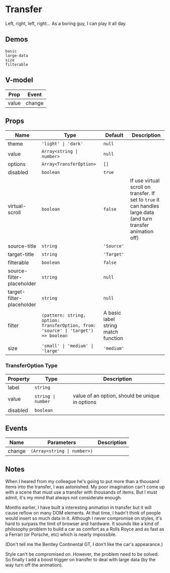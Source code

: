 # Transfer
<!--single-column-->
Left, right, left, right... As a boring guy, I can play it all day.
## Demos
```demo
basic
large-data
size
filterable
```
## V-model
|Prop|Event|
|-|-|
|value|change|

## Props
|Name|Type|Default|Description|
|-|-|-|-|
|theme|`'light' \| 'dark'`|`null`||
|value|`Array<string \| number>`|`null`||
|options|`Array<TransferOption>`|`[]`||
|disabled|`boolean`|`true`||
|virtual-scroll|`boolean`|`false`|If use virtual scroll on transfer. If set to `true` it can handles large data (and turn transfer animation off)|
|source-title|`string`|`'Source'`||
|target-title|`string`|`'Target'`||
|filterable|`boolean`|`false`||
|source-filter-placeholder|`string`|`null`||
|target-filter-placeholder|`string`|`null`||
|filter|`(pattern: string, option: TransferOption, from: 'source' \| 'target') => boolean`|A basic label string match function||
|size|`'small' \| 'medium' \| 'large'`|`'medium'`||


### TransferOption Type
|Property|Type|Description|
|-|-|-|
|label|`string`||
|value|`string \| number`|value of an option, should be unique in options|
|disabled|`boolean`||

## Events
|Name|Parameters|Description|
|-|-|-|
|change|`(Array<string \| number>)`||

## Notes
When I heared from my colleague he's going to put more than a thousand items into the transfer, I was astonished. My poor imagination can't come up with a scene that must use a transfer with thousands of items. But I must admit, it's my mind that always not considerate enough.

Months earlier, I have built a interesting animation in transfer but it will cause reflow on many DOM elements. At that time, I hadn't think of people would insert so much data in it. Although I never compromise on styles, it's hard to surpass the limit of browser and hardware. It sounds like a kind of philosophy problem to build a car as comfort as a Rolls Royce and as fast as a Ferrari (or Porsche, etc) which is nearly impossible.

(Don't tell me the Bentley Continental GT, I don't like the car's appearance.)

Style can't be compromised on. However, the problem need to be solved. So finally I add a boost trigger on transfer to deal with large data (by the way turn off the animation).